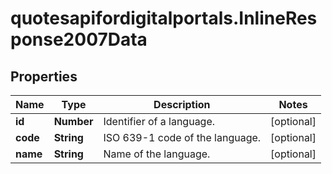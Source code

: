 # quotesapifordigitalportals.InlineResponse2007Data

## Properties

Name | Type | Description | Notes
------------ | ------------- | ------------- | -------------
**id** | **Number** | Identifier of a language. | [optional] 
**code** | **String** | ISO 639-1 code of the language. | [optional] 
**name** | **String** | Name of the language. | [optional] 


